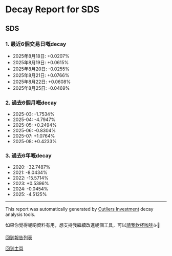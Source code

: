 # Decay Report for SDS

## SDS

### 1. 最近6個交易日嘅decay

- 2025年8月18日: +0.0207%
- 2025年8月19日: +0.0615%
- 2025年8月20日: -0.0255%
- 2025年8月21日: +0.0766%
- 2025年8月22日: +0.0608%
- 2025年8月25日: -0.0469%

### 2. 過去6個月嘅decay

- 2025-03: -1.7534%
- 2025-04: -4.7947%
- 2025-05: +0.2494%
- 2025-06: -0.8304%
- 2025-07: +1.0764%
- 2025-08: +0.4233%

### 3. 過去6年嘅decay

- 2020: -32.7487%
- 2021: -8.0434%
- 2022: -15.5714%
- 2023: +0.5396%
- 2024: -0.0454%
- 2025: -4.5125%

------------------------------
This report was automatically generated by [Outliers Investment](https://outliersecon.github.io/Outliers-Investment/) decay analysis tools.

如果你覺得呢啲資料有用，想支持我繼續改進呢個工具，可以[請我飲杯咖啡](https://buymeacoffee.com/outliersecon)☕🙏

[回到報告列表](https://outliersecon.github.io/Outliers-Investment/reports/reports_public)

[回到主頁](https://outliersecon.github.io/Outliers-Investment/)